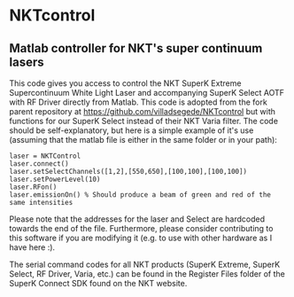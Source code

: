 # NKTcontrol
## Matlab controller for NKT's super continuum lasers

This code gives you access to control the NKT SuperK Extreme Supercontinuum White Light Laser and accompanying SuperK Select AOTF with RF Driver directly from Matlab. This code is adopted from the fork parent repository at https://github.com/villadsegede/NKTcontrol but with functions for our SuperK Select instead of their NKT Varia filter.  The code should be self-explanatory, but here is a simple example of it's use (assuming that the matlab file is either in the same folder or in your path):

```
laser = NKTControl
laser.connect()
laser.setSelectChannels([1,2],[550,650],[100,100],[100,100])
laser.setPowerLevel(10)
laser.RFon()
laser.emissionOn() % Should produce a beam of green and red of the same intensities
```

Please note that the addresses for the laser and Select are hardcoded towards the end of the file. Furthermore, please consider contributing to this software if you are modifying it (e.g. to use with other hardware as I have here :).  

The serial command codes for all NKT products (SuperK Extreme, SuperK Select, RF Driver, Varia, etc.) can be found in the Register Files folder of the SuperK Connect SDK found on the NKT website.
